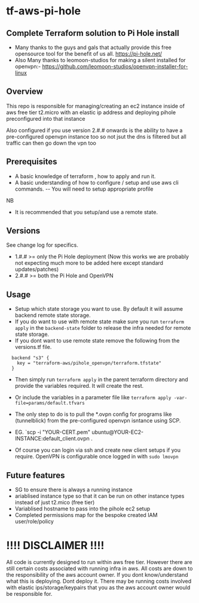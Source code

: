 # tf-aws-pi-hole
## Complete Terraform solution to Pi Hole install

* Many thanks to the guys and gals that actually provide this free opensource tool for the benefit of us all.
https://pi-hole.net/
* Also Many thanks to leomoon-studios for making a silent installed for openvpn:-  https://github.com/leomoon-studios/openvpn-installer-for-linux

## Overview

This repo is responsible for managing/creating an ec2 instance inside of aws free tier t2.micro with an elastic ip address and deploying pihole preconfigured into that instance

Also configured if you use version 2.#.# onwards is the ability to have a pre-configured openvpn instance too so not jsut the dns is filtered but all traffic can then go down the vpn too

## Prerequisites

* A basic knowledge of terraform , how to apply and run it.
* A basic understanding of how to configure / setup and use aws cli commands. -- You will need to setup appropriate profile

NB
* It is recommended that you setup/and use a remote state.


## Versions

See change log for specifics.

- 1.#.# >= only the Pi Hole deployment (Now this works we are probably not expecting much more to be added here except standard updates/patches)
- 2.#.# >= both the Pi Hole and OpenVPN

## Usage

* Setup which state storage you want to use. By default it will assume backend remote state storage.
* If you do want to use with remote state make sure you run `terraform apply` in the `backend-state` folder to release the infra needed for remote state storage.
* If you dont want to use remote state remove the following from the versions.tf file.
```
  backend "s3" {
    key = "terraform-aws/pihole_openvpn/terraform.tfstate"
  }
```

* Then simply run `terraform apply` in the parent terraform directory and provide the variables required. It will create the rest.

* Or include the variables in a parameter file like `terraform apply -var-file=params/default.tfvars`

* The only step to do is to pull the *.ovpn config for programs like (tunnelblick) from the pre-configured openvpn isntance using SCP.
* EG. `scp -i "YOUR-CERT.pem" ubuntu@YOUR-EC2-INSTANCE:default_client.ovpn .

* Of course you can login via ssh and create new client setups if you require. OpenVPN is configurable once logged in with `sudo lmovpn`


## Future features

* SG to ensure there is always a running instance
* ariablised instance type so that it can be run on other instance types instead of just t2.mico (free tier)
* Variablised hostname to pass into the pihole ec2 setup
* Completed permissions map for the bespoke created IAM user/role/policy

# !!!! DISCLAIMER !!!!

All code is currently designed to run within aws free tier. However there are still certain costs associated with running infra in aws. All costs are down to the responsibility of the aws account owner. If you dont know/understand what this is deploying. Dont deploy it. There may be running costs involved with elastic ips/storage/keypairs that you as the aws account owner would be responsible for.
